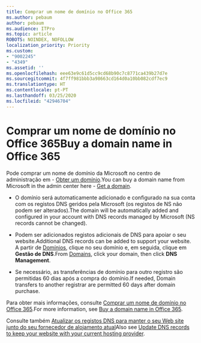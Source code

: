 ```yaml
---
title: Comprar um nome de domínio no Office 365
ms.author: pebaum
author: pebaum
ms.audience: ITPro
ms.topic: article
ROBOTS: NOINDEX, NOFOLLOW
localization_priority: Priority
ms.custom:
- "9002245"
- "4349"
ms.assetid: ''
ms.openlocfilehash: eee63e9c61d5cc9cd68b90c7c8771ca439b27d7e
ms.sourcegitcommit: 4f7ff981bbb3a98663cd164d0a10bb082cdf7ec9
ms.translationtype: HT
ms.contentlocale: pt-PT
ms.lasthandoff: 03/25/2020
ms.locfileid: "42946704"
---
```

# <a name="buy-a-domain-name-in-office-365"></a><span data-ttu-id="64df3-102">Comprar um nome de domínio no Office 365</span><span class="sxs-lookup"><span data-stu-id="64df3-102">Buy a domain name in Office 365</span></span>

<span data-ttu-id="64df3-103">Pode comprar um nome de domínio da Microsoft no centro de administração em - [Obter um domínio](https://admin.microsoft.com/Domains/Buy).</span><span class="sxs-lookup"><span data-stu-id="64df3-103">You can buy a domain name from Microsoft in the admin center here - [Get a domain](https://admin.microsoft.com/Domains/Buy).</span></span>

- <span data-ttu-id="64df3-104">O domínio será automaticamente adicionado e configurado na sua conta com os registos DNS geridos pela Microsoft (os registos de NS não podem ser alterados).</span><span class="sxs-lookup"><span data-stu-id="64df3-104">The domain will be automatically added and configured in your account with DNS records managed by Microsoft (NS records cannot be changed).</span></span>

- <span data-ttu-id="64df3-105">Podem ser adicionados registos adicionais de DNS para apoiar o seu website.</span><span class="sxs-lookup"><span data-stu-id="64df3-105">Additional DNS records can be added to support your website.</span></span>  <span data-ttu-id="64df3-106">A partir de [Domínios](https://admin.microsoft.com/AdminPortal/Home#/Domains), clique no seu domínio e, em seguida, clique em **Gestão de DNS**.</span><span class="sxs-lookup"><span data-stu-id="64df3-106">From [Domains](https://admin.microsoft.com/AdminPortal/Home#/Domains), click your domain, then click **DNS Management**.</span></span>

- <span data-ttu-id="64df3-107">Se necessário, as transferências de domínio para outro registro são permitidas 60 dias após a compra do domínio.</span><span class="sxs-lookup"><span data-stu-id="64df3-107">If needed, Domain transfers to another registrar are permitted 60 days after domain purchase.</span></span>

<span data-ttu-id="64df3-108">Para obter mais informações, consulte [Comprar um nome de domínio no Office 365](https://docs.microsoft.com/microsoft-365/admin/get-help-with-domains/buy-a-domain-name?view=o365-worldwide).</span><span class="sxs-lookup"><span data-stu-id="64df3-108">For more information, see [Buy a domain name in Office 365](https://docs.microsoft.com/microsoft-365/admin/get-help-with-domains/buy-a-domain-name?view=o365-worldwide).</span></span>

<span data-ttu-id="64df3-109">Consulte também [Atualizar os registos DNS para manter o seu Web site junto do seu fornecedor de alojamento atual](https://docs.microsoft.com/alchemyinsights/update-dns-records-to-keep-your-website-with-your-current-hosting-provider-0)</span><span class="sxs-lookup"><span data-stu-id="64df3-109">Also see [Update DNS records to keep your website with your current hosting provider](https://docs.microsoft.com/alchemyinsights/update-dns-records-to-keep-your-website-with-your-current-hosting-provider-0).</span></span>
